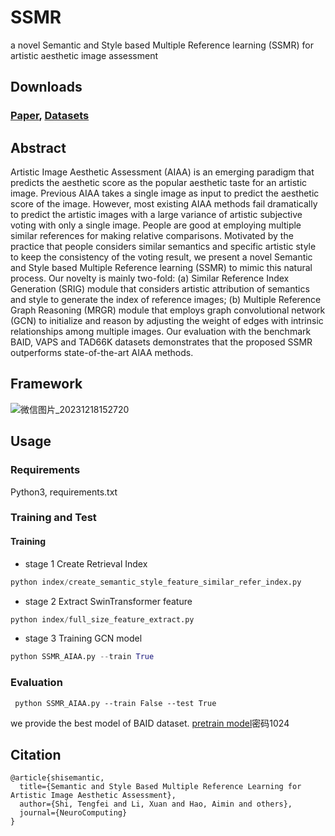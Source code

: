 # SSMR
a novel Semantic and Style based Multiple Reference learning (SSMR) for artistic aesthetic image assessment

## Downloads
### [Paper](https://papers.ssrn.com/sol3/papers.cfm?abstract_id=4585919), [Datasets](https://github.com/Dreemurr-T/BAID)

## Abstract
Artistic Image Aesthetic Assessment (AIAA) is an emerging paradigm that predicts the aesthetic score as the popular aesthetic taste for an artistic image. Previous AIAA takes a single image as input to predict the aesthetic score of the image. However, most existing AIAA methods fail dramatically to predict the artistic images with a large variance of artistic subjective voting with only a single image. People are good at employing multiple similar references for making relative comparisons. Motivated by the practice that people considers similar semantics and specific artistic style to keep the consistency of the voting result, we present a novel Semantic and Style based Multiple Reference learning (SSMR) to mimic this natural process. Our novelty is mainly two-fold: (a) Similar Reference Index Generation (SRIG) module that considers artistic attribution of semantics and style to generate the index of reference images; (b) Multiple Reference Graph Reasoning (MRGR) module that employs graph convolutional network (GCN) to initialize and reason by adjusting the weight of edges with intrinsic relationships among multiple images. Our evaluation with the benchmark BAID, VAPS and TAD66K datasets demonstrates that the proposed SSMR outperforms state-of-the-art AIAA methods.

## Framework
![微信图片_20231218152720](https://github.com/flyingbird93/SSMR/assets/16755407/90cf9090-3c37-42e0-b2b0-196417c053e8)


## Usage

### Requirements
Python3, requirements.txt

### Training and Test
#### Training
- stage 1 Create Retrieval Index
```python
python index/create_semantic_style_feature_similar_refer_index.py
```
- stage 2 Extract SwinTransformer feature
```python
python index/full_size_feature_extract.py
```
- stage 3 Training GCN model
```python
python SSMR_AIAA.py --train True
```
### Evaluation
     python SSMR_AIAA.py --train False --test True
     
we provide the best model of BAID dataset.
[pretrain model](https://pan.baidu.com/s/1UJXOp8O9R24lfSed8vAyhw)密码1024



## Citation
```
@article{shisemantic,
  title={Semantic and Style Based Multiple Reference Learning for Artistic Image Aesthetic Assessment},
  author={Shi, Tengfei and Li, Xuan and Hao, Aimin and others},
  journal={NeuroComputing}
}

```

